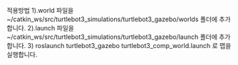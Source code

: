 적용방법
1).world 파일을 ~/catkin_ws/src/turtlebot3_simulations/turtlebot3_gazebo/worlds 폴더에 추가합니다.
2).launch 파일을 ~/catkin_ws/src/turtlebot3_simulations/turtlebot3_gazebo/launch 폴더에 추가합니다.
3) roslaunch turtlebot3_gazebo turtlebot3_comp_world.launch 로 맵을 실행합니다.
